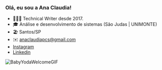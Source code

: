 ### Olá, eu sou a Ana Claudia! 

- 👩🏽‍💻 Technical Writer desde 2017.
- 🎓 Análise e desenvolvimento de sistemas (São Judas | UNIMONTE)
- 🏖️ Santos/SP
- ✉️ anaclaudiapcs@gmail.com
- [Instagram](https://www.instagram.com/aclaudiap/)
- [Linkedin](https://www.linkedin.com/in/aclaudiap/)


![BabyYodaWelcomeGIF](https://user-images.githubusercontent.com/106203977/192803266-f139aa06-5b2a-43b6-ba7a-2d19a0472178.gif)
